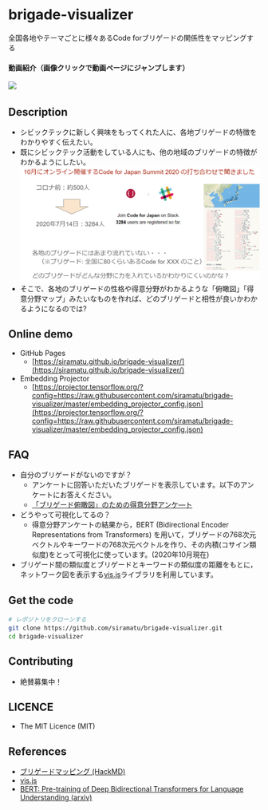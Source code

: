 brigade-visualizer
====
全国各地やテーマごとに様々あるCode forブリゲードの関係性をマッピングする

#### 動画紹介（画像クリックで動画ページにジャンプします）
[![](https://img.youtube.com/vi/IPwUui4IRh8/0.jpg)](https://www.youtube.com/watch?v=IPwUui4IRh8)

## Description
- シビックテックに新しく興味をもってくれた人に、各地ブリゲードの特徴をわかりやすく伝えたい。
- 既にシビックテック活動をしている人にも、他の地域のブリゲードの特徴がわかるようにしたい。
![ブリゲードマッピングのきっかけ](img/brigade_mapping_trigger.png)
- そこで、各地のブリゲードの性格や得意分野がわかるような「俯瞰図」「得意分野マップ」みたいなものを作れば、どのブリゲードと相性が良いかわかるようになるのでは?

## Online demo
- GitHub Pages
    - [https://siramatu.github.io/brigade-visualizer/](https://siramatu.github.io/brigade-visualizer/)
- Embedding Projector
    - [https://projector.tensorflow.org/?config=https://raw.githubusercontent.com/siramatu/brigade-visualizer/master/embedding_projector_config.json](https://projector.tensorflow.org/?config=https://raw.githubusercontent.com/siramatu/brigade-visualizer/master/embedding_projector_config.json)

## FAQ
- 自分のブリゲードがないのですが？
    - アンケートに回答いただいたブリゲードを表示しています。以下のアンケートにお答えください。
    - [「ブリゲード俯瞰図」のための得意分野アンケ―ト](https://forms.gle/21TLsqKQQLTaCHKd6)
- どうやって可視化してるの？
    - 得意分野アンケートの結果から，BERT (Bidirectional Encoder Representations from Transformers) を用いて，ブリゲードの768次元ベクトルやキーワードの768次元ベクトルを作り、その内積(コサイン類似度)をとって可視化に使っています。(2020年10月現在)
- ブリゲード間の類似度とブリゲードとキーワードの類似度の距離をもとに，ネットワーク図を表示する[vis.js](https://visjs.org/)ライブラリを利用しています。

## Get the code
```bash
# レポジトリをクローンする
git clone https://github.com/siramatu/brigade-visualizer.git
cd brigade-visualizer
```
## Contributing
- 絶賛募集中！

## LICENCE
- The MIT Licence (MIT)

## References
- [ブリゲードマッピング (HackMD)](https://hackmd.io/dIkr2aCxQxibgoBO5DZS2w?view)
- [vis.js](https://visjs.org/)
- [BERT: Pre-training of Deep Bidirectional Transformers for Language Understanding (arxiv)](https://arxiv.org/abs/1810.04805)
